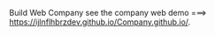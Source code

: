Build Web Company
see the company web demo ===>  https://ijlnflhbrzdev.github.io/Company.github.io/.
